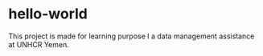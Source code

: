# hello-world
This project is made for learning purpose
I a data management assistance at UNHCR Yemen.
